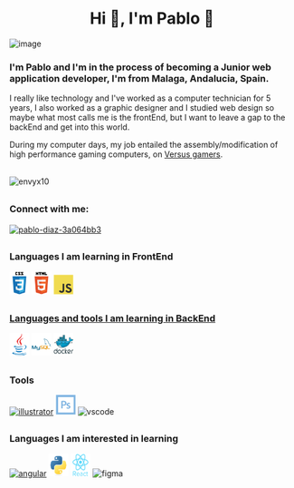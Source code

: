 <h1 align="center">Hi 👋, I'm Pablo 🥰 </h1>

![image](https://github.com/envyx10/envyx10/assets/29457987/6dc5dafe-34b6-4ced-9c2d-c1af1f38016f)

<h3 align="left">I'm Pablo and I'm in the process of becoming a Junior web application developer, I'm from Malaga, Andalucia, Spain.</h3>

I really like technology and I've worked as a computer technician for 5 years, I also worked as a graphic designer and I studied web design
so maybe what most calls me is the frontEnd, but I want to leave a gap to the backEnd and get into this world.

During my computer days, my job entailed the assembly/modification of high performance gaming computers, on [Versus gamers](https://www.vsgamers.es).

##
<p><img align="center" src="https://github-readme-stats.vercel.app/api/top-langs?username=envyx10&show_icons=true&locale=en&layout=compact" alt="envyx10" /></p></p>


##

<h3 align="left">Connect with me:</h3>
<p align="left">
<a href="https://linkedin.com/in/pablo-diaz-3a064bb3" target="blank"><img align="center" src="https://raw.githubusercontent.com/rahuldkjain/github-profile-readme-generator/master/src/images/icons/Social/linked-in-alt.svg" alt="pablo-diaz-3a064bb3" height="30" width="40" /></a>
</p>


##

<h3 align="left">Languages I am learning in FrontEnd </h3>
<p align="center </a> 
<a href="https://www.w3schools.com/css/" target="_blank" rel="noreferrer"> <img src="https://raw.githubusercontent.com/devicons/devicon/master/icons/css3/css3-original-wordmark.svg" alt="css3" width="35" height="40"/></a></a> 
<a href="https://www.w3.org/html/" target="_blank" rel="noreferrer"> <img src="https://raw.githubusercontent.com/devicons/devicon/master/icons/html5/html5-original-wordmark.svg" alt="html5" width="35" height="40"/></a>  
<a href="https://developer.mozilla.org/en-US/docs/Web/JavaScript" target="_blank" rel="noreferrer"> <img src="https://raw.githubusercontent.com/devicons/devicon/master/icons/javascript/javascript-original.svg" alt="javascript" width="35" height="35"/>
  
##


<h3 align="left">Languages and tools I am learning in BackEnd</h3>
<p align="left"> <a href="https://www.java.com" target="_blank" rel="noreferrer"> <img src="https://raw.githubusercontent.com/devicons/devicon/master/icons/java/java-original.svg" alt="java" width="35" height="40"/></a> 
<a href="https://www.mysql.com/" target="_blank" rel="noreferrer"> <img src="https://raw.githubusercontent.com/devicons/devicon/master/icons/mysql/mysql-original-wordmark.svg" alt="mysql" width="35" height="40"/></a> 
<a href="https://www.docker.com/" target="_blank" rel="noreferrer"> <img src="https://raw.githubusercontent.com/devicons/devicon/master/icons/docker/docker-original-wordmark.svg" alt="docker" width="35" height="40"/></a>
</p>

##

<h3 align="left">Tools</h3>
<p align="left"> 
<a href="https://www.adobe.com/in/products/illustrator.html" target="_blank" rel="noreferrer"> <img src="https://www.vectorlogo.zone/logos/adobe_illustrator/adobe_illustrator-icon.svg" alt="illustrator" width="35" height="35"/></a>
<a href="https://www.photoshop.com/en" target="_blank" rel="noreferrer"> <img src="https://raw.githubusercontent.com/devicons/devicon/master/icons/photoshop/photoshop-line.svg" alt="photoshop" width="35" height="35"/></a>
<img src="https://www.svgrepo.com/show/374171/vscode.svg" alt="vscode" width="35" height="35"/></p>


##

<h3 align="left">Languages I am interested in learning</h3>

<p align="left">
<a href="https://angular.io" target="_blank" rel="noreferrer"> <img src="https://angular.io/assets/images/logos/angular/angular.svg" alt="angular" width="35" height="40"/></a> 
<a href="https://www.python.org" target="_blank" rel="noreferrer"> <img src="https://raw.githubusercontent.com/devicons/devicon/master/icons/python/python-original.svg" alt="python" width="35" height="40"/></a> 
<a href="https://reactjs.org/" target="_blank" rel="noreferrer"> <img src="https://raw.githubusercontent.com/devicons/devicon/master/icons/react/react-original-wordmark.svg" alt="react" width="35" height="40"/></a>
<img src="https://www.vectorlogo.zone/logos/figma/figma-icon.svg" alt="figma" width="40" height="40"/>
</p>



 



